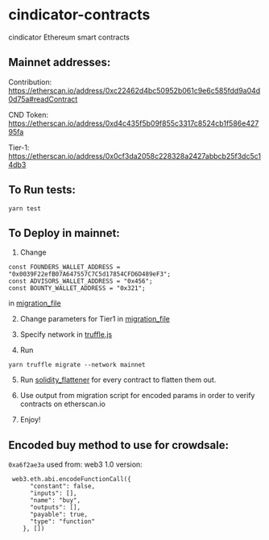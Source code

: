 # cindicator-contracts

cindicator Ethereum smart contracts

## Mainnet addresses:
Contribution: https://etherscan.io/address/0xc22462d4bc50952b061c9e6c585fdd9a04d0d75a#readContract

CND Token: https://etherscan.io/address/0xd4c435f5b09f855c3317c8524cb1f586e42795fa

Tier-1: https://etherscan.io/address/0x0cf3da2058c228328a2427abbcb25f3dc5c14db3

## To Run tests:

```
yarn test
```

## To Deploy in mainnet: 

1. Change 
```
const FOUNDERS_WALLET_ADDRESS = "0x0039F22efB07A647557C7C5d17854CFD6D489eF3";
const ADVISORS_WALLET_ADDRESS = "0x456";
const BOUNTY_WALLET_ADDRESS = "0x321";

```
in [migration_file](migrations/2_deploy_contracts.js)

2. Change parameters for Tier1 in [migration_file](migrations/2_deploy_contracts.js)

3. Specify network in [truffle.js](truffle.js)

4. Run
```
yarn truffle migrate --network mainnet
```

5. Run [solidity_flattener](https://github.com/BlockCatIO/solidity-flattener)
for every contract to flatten them out.

6. Use output from migration script for encoded params in order to verify contracts on
etherscan.io

7. Enjoy!


## Encoded buy method to use for crowdsale:
`0xa6f2ae3a` used from: web3 1.0 version:

```
 web3.eth.abi.encodeFunctionCall({
      "constant": false,
      "inputs": [],
      "name": "buy",
      "outputs": [],
      "payable": true,
      "type": "function"
    }, [])
 ```
